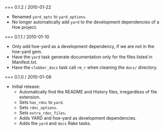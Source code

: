 === 0.1.2 / 2010-01-22

* Renamed `yard_opts` to `yard_options`.
* No longer automatically add `yard` to the development dependencies
  of a Hoe project.

=== 0.1.1 / 2010-01-10

* Only add hoe-yard as a development dependency, if we are not in the
  hoe-yard gem.
* Have the `yard` task generate documentation only for the files listed in
  Manifest.txt.
* Have the `clobber_docs` task call `rm_r` when cleaning the `docs/`
  directory.

=== 0.1.0 / 2010-01-08

* Initial release:
  * Automatically find the README and History files, irregardless of file
    extension.
  * Sets `has_rdoc` to `yard`.
  * Sets `rdoc_options`.
  * Sets `extra_rdoc_files`.
  * Adds YARD and hoe-yard as development dependencies.
  * Adds the `yard` and `docs` Rake tasks.

